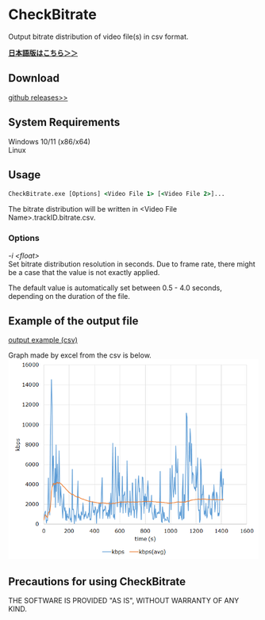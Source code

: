 
# CheckBitrate
Output bitrate distribution of video file(s) in csv format.

**[日本語版はこちら＞＞](./Readme.ja.md)**  

## Download
[github releases>>](https://github.com/rigaya/CheckBitrate/releases)

## System Requirements  
Windows 10/11 (x86/x64)  
Linux

## Usage
```bat
CheckBitrate.exe [Options] <Video File 1> [<Video File 2>]...
```
The bitrate distribution will be written in &lt;Video File Name&gt;.trackID.bitrate.csv.

### Options

_-i &lt;float&gt;_  
Set bitrate distribution resolution in seconds. Due to frame rate, there might be a case that the value is not exactly applied.  

The default value is automatically set between 0.5 - 4.0 seconds, depending on the duration of the file.

## Example of the output file
[output example (csv)](./example/example.csv)  

Graph made by excel from the csv is below.  
![graph from csv](./example/example.png "example")

## Precautions for using CheckBitrate  
THE SOFTWARE IS PROVIDED "AS IS", WITHOUT WARRANTY OF ANY KIND.
